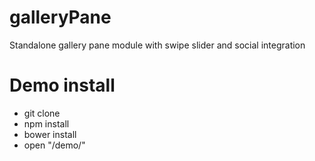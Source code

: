 # galleryPane
Standalone gallery pane module with swipe slider and social integration

# Demo install
- git clone
- npm install
- bower install
- open "/demo/"
